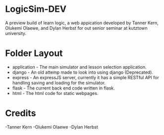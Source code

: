 # LogicSim-DEV
A preview build of learn logic, a web appication developed by Tanner Kern, Olukemi Olaewe, and Dylan Herbst for out senior seminar at kutztown university.


# Folder Layout
* application - The main simulator and lesson selection application.
* django - An old attemp made to look into using django (Deprecated).
* express - An expressJS server, currently it has a simple RESTful API for handling saving and loading for the simulator.
* flask - The current back end code written in flask.
* html - The html code for static webpages.

# Credits
-Tanner Kern
-Olukemi Olaewe
-Dylan Herbst
